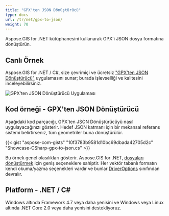 ```yaml
---
title: "GPX'ten JSON Dönüştürücü"
type: docs
url: /tr/net/gpx-to-json/
weight: 70
---
```


Aspose.GIS for .NET kütüphanesini kullanarak GPX'i JSON dosya formatına dönüştürün.

## **Canlı Örnek**

Aspose.GIS for .NET / C#, size çevrimiçi ve ücretsiz ["GPX'ten JSON Dönüştürücü"](https://products.aspose.app/gis/conversion/gpx-to-json) uygulamasını sunar; burada işlevselliği ve kalitesini inceleyebilirsiniz.

![GPX'ten JSON Dönüştürücü Uygulaması](conversion.png)

## **Kod örneği - GPX'ten JSON Dönüştürücü**

Aşağıdaki kod parçacığı, GPX'ten JSON Dönüştürücüyü nasıl uygulayacağınızı gösterir. Hedef JSON katmanı için bir mekansal referans sistemi belirtirseniz, tüm geometriler buna dönüştürülür. 

{{< gist "aspose-com-gists" "10f3783b9581d10bc69dbada42705d2c" "Showcase-CSharp-gpx-to-json.cs" >}}

Bu örnek genel olasılıkları gösterir. Aspose.GIS for .NET, [dosyaları dönüştürmek](https://docs.aspose.com/gis/net/vector-layers/) için geniş seçeneklere sahiptir. Her vektör tabanlı formatın kendi okuma/yazma seçenekleri vardır ve bunlar [DriverOptions](https://reference.aspose.com/gis/net/aspose.gis/driveroptions) sınıfından devralır.

## **Platform - .NET / C#**

Windows altında Framework 4.7 veya daha yenisini ve Windows veya Linux altında .NET Core 2.0 veya daha yenisini destekliyoruz.
